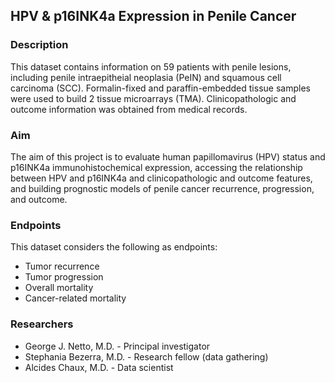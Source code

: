 ## HPV & p16INK4a Expression in Penile Cancer
### Description
This dataset contains information on 59 patients with penile lesions, including penile intraepitheial neoplasia (PeIN) and squamous cell carcinoma (SCC). Formalin-fixed and paraffin-embedded tissue samples were used to build 2 tissue microarrays (TMA). Clinicopathologic and outcome information was obtained from medical records. 

### Aim
The aim of this project is to evaluate human papillomavirus (HPV) status and p16INK4a immunohistochemical expression, accessing the relationship between HPV and p16INK4a and clinicopathologic and outcome features, and building prognostic models of penile cancer recurrence, progression, and outcome.

### Endpoints
This dataset considers the following as endpoints:
* Tumor recurrence
* Tumor progression
* Overall mortality
* Cancer-related mortality

### Researchers
* George J. Netto, M.D. - Principal investigator
* Stephania Bezerra, M.D. - Research fellow (data gathering)
* Alcides Chaux, M.D. - Data scientist